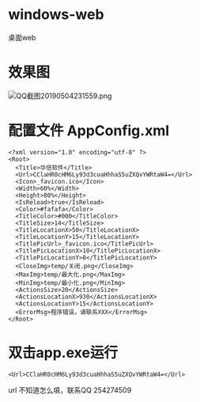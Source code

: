 # windows-web
桌面web

# 效果图
![QQ截图20190504231559.png](https://i.loli.net/2019/05/04/5ccdacce4c296.png)

# 配置文件 AppConfig.xml
```
<?xml version="1.0" encoding="utf-8" ?>
<Root>
  <Title>华信软件</Title>
  <Url>CClaHR0cHM6Ly93d3cuaHhhaS5uZXQvYWRtaW4=</Url>
  <Icon>_favicon.ico</Icon>
  <Width>60%</Width>
  <Height>80%</Height>
  <IsReload>true</IsReload>
  <Color>#fafafa</Color>
  <TitleColor>#000</TitleColor>
  <TitleSize>14</TitleSize>
  <TitleLocationX>50</TitleLocationX>
  <TitleLocationY>15</TitleLocationY>
  <TitlePicUrl>_favicon.ico</TitlePicUrl>
  <TitlePicLocationX>10</TitlePicLocationX>
  <TitlePicLocationY>8</TitlePicLocationY>
  <CloseImg>temp/关闭.png</CloseImg>
  <MaxImg>temp/最大化.png</MaxImg>
  <MinImg>temp/最小化.png</MinImg>
  <ActionsSize>20</ActionsSize>
  <ActionsLocationX>930</ActionsLocationX>
  <ActionsLocationY>15</ActionsLocationY>
  <ErrorMsg>程序错误，请联系XXX</ErrorMsg>
</Root>
```

# 双击app.exe运行
```
<Url>CClaHR0cHM6Ly93d3cuaHhhaS5uZXQvYWRtaW4=</Url>
```
url 不知道怎么填，联系QQ 254274509
